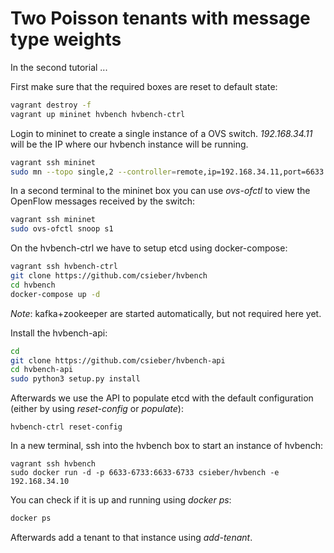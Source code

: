 # Two Poisson tenants with message type weights

In the second tutorial ...

First make sure that the required boxes are reset to default state:

```bash
vagrant destroy -f
vagrant up mininet hvbench hvbench-ctrl
```

Login to mininet to create a single instance of a OVS switch. *192.168.34.11* will be the IP where our hvbench instance will be running.

```bash
vagrant ssh mininet
sudo mn --topo single,2 --controller=remote,ip=192.168.34.11,port=6633 --mac
```

In a second terminal to the mininet box you can use *ovs-ofctl* to view the OpenFlow messages received by the switch:

```bash
vagrant ssh mininet
sudo ovs-ofctl snoop s1
```

On the hvbench-ctrl we have to setup etcd using docker-compose:

```bash
vagrant ssh hvbench-ctrl
git clone https://github.com/csieber/hvbench
cd hvbench
docker-compose up -d
```

*Note*: kafka+zookeeper are started automatically, but not required here yet.

Install the hvbench-api:

```bash
cd
git clone https://github.com/csieber/hvbench-api
cd hvbench-api
sudo python3 setup.py install
```

Afterwards we use the API to populate etcd with the default configuration (either by using *reset-config* or *populate*):

```
hvbench-ctrl reset-config
```

In a new terminal, ssh into the hvbench box to start an instance of hvbench:

```
vagrant ssh hvbench
sudo docker run -d -p 6633-6733:6633-6733 csieber/hvbench -e 192.168.34.10
```

You can check if it is up and running using *docker ps*:

```bash
docker ps
```

Afterwards add a tenant to that instance using *add-tenant*.


